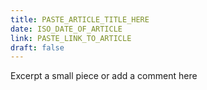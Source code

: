 ```yaml
---
title: PASTE_ARTICLE_TITLE_HERE
date: ISO_DATE_OF_ARTICLE
link: PASTE_LINK_TO_ARTICLE
draft: false
---
```


Excerpt a small piece or add a comment here